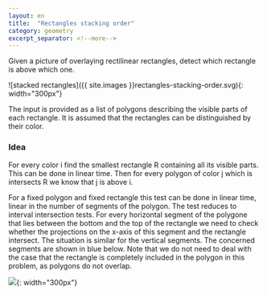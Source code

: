 ```yaml
---
layout: en
title:  "Rectangles stacking order"
category: geometry
excerpt_separator: <!--more-->
---
```


Given a picture of overlaying rectilinear rectangles, detect which rectangle is above which one.

![stacked rectangles]({{ site.images }}rectangles-stacking-order.svg){: width="300px"}

<!--more-->

The input is provided as a list of polygons describing the visible parts of each rectangle. It is assumed that the rectangles can be distinguished by their color.

### Idea

For every color i find the smallest rectangle  R containing all its visible parts.  This can be done in linear time.  Then for every polygon of color j which is intersects R we know that j is above i.

For a fixed polygon and fixed rectangle this test can be done in linear time, linear in the number of segments of the polygon. The test reduces to interval intersection tests.  For every horizontal segment of the polygone that lies between the bottom and the top of the rectangle we need to check whether the projections on the x-axis of this segment and the rectangle intersect.  The situation is similar for the vertical segments. The concerned segments are shown in blue below. Note that we do not need to deal with the case that the rectangle is completely included in the polygon in this problem, as polygons do not overlap.

![](/~durrc/tryalgo/images/rectangles-stacking-order-polygone-intersect-rectangle.png){: width="300px"}
